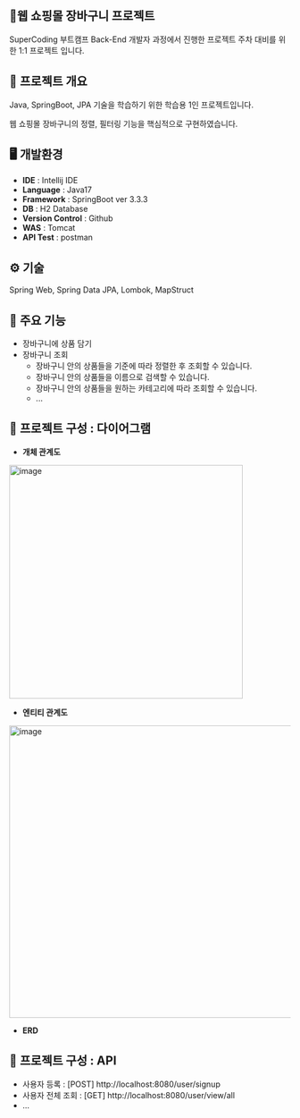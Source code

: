 ## 📘웹 쇼핑몰 장바구니 프로젝트
SuperCoding 부트캠프 Back-End 개발자 과정에서 진행한 프로젝트 주차 대비를 위한 1:1 프로젝트 입니다.

## 📖 프로젝트 개요
Java, SpringBoot, JPA 기술을 학습하기 위한 학습용 1인 프로젝트입니다. 

웹 쇼핑몰 장바구니의 정렬, 필터링 기능을 핵심적으로 구현하였습니다.

## 🖥️ 개발환경
* __IDE__ : Intellij IDE
* __Language__ : Java17
* __Framework__ : SpringBoot ver 3.3.3
* __DB__ : H2 Database
* __Version Control__ : Github
* __WAS__ : Tomcat
* __API Test__ : postman
  
## ⚙️ 기술
Spring Web, Spring Data JPA, Lombok, MapStruct 

## 📖 주요 기능
* 장바구니에 상품 담기
* 장바구니 조회
  * 장바구니 안의 상품들을 기준에 따라 정렬한 후 조회할 수 있습니다.
  * 장바구니 안의 상품들을 이름으로 검색할 수 있습니다.
  * 장바구니 안의 상품들을 원하는 카테고리에 따라 조회할 수 있습니다.
  * ...

## 📖 프로젝트 구성 : 다이어그램
* __개체 관계도__
<img width="418" alt="image" src="https://github.com/user-attachments/assets/b678fe3b-db92-43de-b7aa-abbe5f961b34">

* __엔티티 관계도__
<img width="523" alt="image" src="https://github.com/user-attachments/assets/0f732f22-8e27-48da-9aa6-fc0307955435">

* __ERD__

## 📖 프로젝트 구성 : API
* 사용자 등록 : [POST] http://localhost:8080/user/signup
* 사용자 전체 조회 : [GET] http://localhost:8080/user/view/all
* ...

